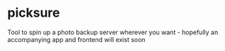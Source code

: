 # picksure
Tool to spin up a photo backup server wherever you want - hopefully an accompanying app and frontend will exist soon
